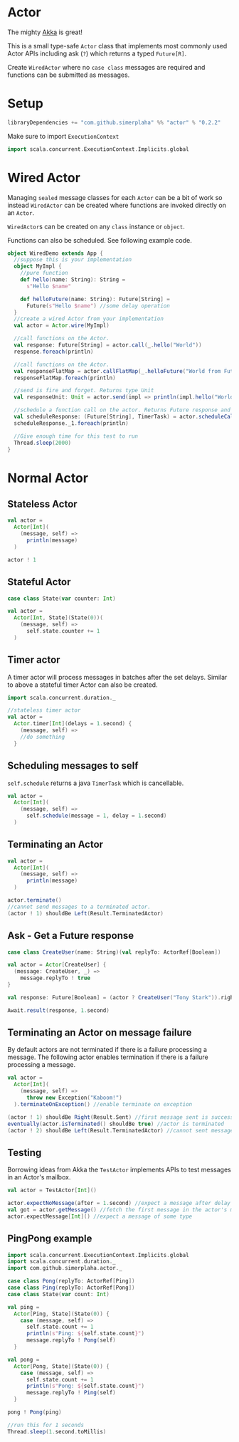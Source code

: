 # Actor


The mighty [Akka](https://github.com/akka/akka) is great! 

This is a small type-safe `Actor` class that implements most commonly used Actor APIs
including ask (`?`) which returns a typed `Future[R]`.

Create `WiredActor` where no `case class` messages are required and 
functions can be submitted as messages.

# Setup
```scala
libraryDependencies += "com.github.simerplaha" %% "actor" % "0.2.2"
```
Make sure to import `ExecutionContext`
```scala
import scala.concurrent.ExecutionContext.Implicits.global
```

# Wired Actor
Managing `sealed` message classes for each `Actor` can be a bit of work so instead `WiredActor`
can be created where functions are invoked directly on an `Actor`. 

`WiredActor`s can be created on any `class` instance or `object`.

Functions can also be scheduled. See following example code.

```scala
object WiredDemo extends App {
  //suppose this is your implementation
  object MyImpl {
    //pure function
    def hello(name: String): String =
      s"Hello $name"

    def helloFuture(name: String): Future[String] =
      Future(s"Hello $name") //some delay operation
  }
  //create a wired Actor from your implementation
  val actor = Actor.wire(MyImpl)

  //call functions on the Actor.
  val response: Future[String] = actor.call(_.hello("World"))
  response.foreach(println)

  //call functions on the Actor.
  val responseFlatMap = actor.callFlatMap(_.helloFuture("World from Future"))
  responseFlatMap.foreach(println)

  //send is fire and forget. Returns type Unit
  val responseUnit: Unit = actor.send(impl => println(impl.hello("World again!")))

  //schedule a function call on the actor. Returns Future response and TimerTask.
  val scheduleResponse: (Future[String], TimerTask) = actor.scheduleCall(delay = 1.second)(_.hello("World!!"))
  scheduleResponse._1.foreach(println)

  //Give enough time for this test to run
  Thread.sleep(2000)
}
```

# Normal Actor

## Stateless Actor

```scala
val actor =
  Actor[Int](
    (message, self) =>
      println(message)
  )

actor ! 1
```

## Stateful Actor
```scala
case class State(var counter: Int)

val actor =
  Actor[Int, State](State(0))(
    (message, self) =>
      self.state.counter += 1
  )
```

## Timer actor
A timer actor will process messages in batches after the set delays. Similar to above a stateful timer Actor
can also be created.

```scala
import scala.concurrent.duration._

//stateless timer actor
val actor =
  Actor.timer[Int](delays = 1.second) {
    (message, self) =>
    //do something
  }
```

## Scheduling messages to self
`self.schedule` returns a java `TimerTask` which is cancellable.

```scala
val actor =
  Actor[Int](
    (message, self) =>
      self.schedule(message = 1, delay = 1.second)  
  )
```


## Terminating an Actor

```scala
val actor =
  Actor[Int](
    (message, self) =>
      println(message)
  )

actor.terminate()
//cannot send messages to a terminated actor.
(actor ! 1) shouldBe Left(Result.TerminatedActor)
```

## Ask - Get a Future response
```scala
case class CreateUser(name: String)(val replyTo: ActorRef[Boolean])

val actor = Actor[CreateUser] {
  (message: CreateUser, _) =>
    message.replyTo ! true
}

val response: Future[Boolean] = (actor ? CreateUser("Tony Stark")).right.get

Await.result(response, 1.second)
```

## Terminating an Actor on message failure
By default actors are not terminated if there is a failure processing a message. The
following actor enables termination if there is a failure processing a message.
 
```scala
val actor =
  Actor[Int](
    (message, self) =>
      throw new Exception("Kaboom!")
  ).terminateOnException() //enable terminate on exception

(actor ! 1) shouldBe Right(Result.Sent) //first message sent is successful
eventually(actor.isTerminated() shouldBe true) //actor is terminated
(actor ! 2) shouldBe Left(Result.TerminatedActor) //cannot sent messages to a terminated actor
```

## Testing
Borrowing ideas from Akka the `TestActor` implements APIs to test messages in an Actor's mailbox.

```scala
val actor = TestActor[Int]()

actor.expectNoMessage(after = 1.second) //expect a message after delay in the Actor's mailbox
val got = actor.getMessage() //fetch the first message in the actor's mailbox
actor.expectMessage[Int]() //expect a message of some type
```

## PingPong example

```scala
import scala.concurrent.ExecutionContext.Implicits.global
import scala.concurrent.duration._
import com.github.simerplaha.actor._

case class Pong(replyTo: ActorRef[Ping])
case class Ping(replyTo: ActorRef[Pong])
case class State(var count: Int)

val ping =
  Actor[Ping, State](State(0)) {
    case (message, self) =>
      self.state.count += 1
      println(s"Ping: ${self.state.count}")
      message.replyTo ! Pong(self)
  }

val pong =
  Actor[Pong, State](State(0)) {
    case (message, self) =>
      self.state.count += 1
      println(s"Pong: ${self.state.count}")
      message.replyTo ! Ping(self)
  }

pong ! Pong(ping)

//run this for 1 seconds
Thread.sleep(1.second.toMillis)
```